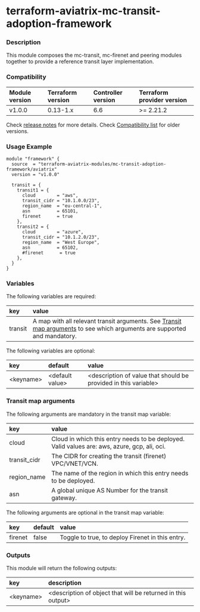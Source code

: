 # terraform-aviatrix-mc-transit-adoption-framework

### Description
This module composes the mc-transit, mc-firenet and peering modules together to provide a reference transit layer implementation.

### Compatibility
Module version | Terraform version | Controller version | Terraform provider version
:--- | :--- | :--- | :---
v1.0.0 | 0.13-1.x | 6.6 | >= 2.21.2

Check [release notes](https://github.com/terraform-aviatrix-modules/terraform-aviatrix-mc-transit-adoption-framework/blob/master/RELEASE_NOTES.md) for more details.
Check [Compatibility list](https://github.com/terraform-aviatrix-modules/terraform-aviatrix-mc-transit-adoption-framework/blob/master/COMPATIBILITY.md) for older versions.

### Usage Example
```
module "framework" {
  source  = "terraform-aviatrix-modules/mc-transit-adoption-framework/aviatrix"
  version = "v1.0.0"

  transit = {
    transit1 = {
      cloud        = "aws",
      transit_cidr = "10.1.0.0/23",
      region_name  = "eu-central-1",
      asn          = 65101,
      firenet      = true
    },
    transit2 = {
      cloud        = "azure",
      transit_cidr = "10.1.2.0/23",
      region_name  = "West Europe",
      asn          = 65102,
      #firenet      = true
    },
  }
}
```

### Variables
The following variables are required:

key | value
:--- | :---
transit | A map with all relevant transit arguments. See [Transit map arguments](#transit-map-arguments) to see which arguments are supported and mandatory.

The following variables are optional:

key | default | value 
:---|:---|:---
\<keyname> | \<default value> | \<description of value that should be provided in this variable>

### Transit map arguments
The following arguments are mandatory in the transit map variable:

key | value
:--- | :---
cloud | Cloud in which this entry needs to be deployed. Valid values are: aws, azure, gcp, ali, oci.
transit_cidr | The CIDR for creating the transit (firenet) VPC/VNET/VCN.
region_name | The name of the region in which this entry needs to be deployed.
asn | A global unique AS Number for the transit gateway.

The following arguments are optional in the transit map variable:

key | default | value 
:---|:---|:---
firenet | false | Toggle to true, to deploy Firenet in this entry.

### Outputs
This module will return the following outputs:

key | description
:---|:---
\<keyname> | \<description of object that will be returned in this output>
